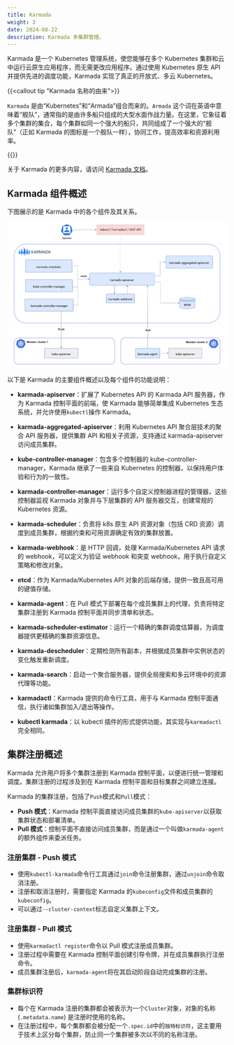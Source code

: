 ```yaml
---
title: Karmada
weight: 3
date: 2024-08-22
description: Karmada 多集群管理。
---
```


Karmada 是一个 Kubernetes 管理系统，使您能够在多个 Kubernetes 集群和云中运行云原生应用程序，而无需更改应用程序。通过使用 Kubernetes 原生 API 并提供先进的调度功能，Karmada 实现了真正的开放式、多云 Kubernetes。

{{<callout tip "Karmada 名称的由来">}}

`Karmada` 是由“Kubernetes”和“Armada”组合而来的。`Armada` 这个词在英语中意味着“舰队”，通常指的是由许多船只组成的大型水面作战力量。在这里，它象征着多个集群的集合，每个集群如同一个强大的船只，共同组成了一个强大的“舰队”（正如 Karmada 的图标是一个舰队一样），协同工作，提高效率和资源利用率。

{{</callout>}}

关于 Karmada 的更多内容，请访问 [Karmada 文档](https://karmada.io/zh/docs/)。

## Karmada 组件概述

下图展示的是 Karmada 中的各个组件及其关系。

![Karmada 中的各个组件及其关系](arch.webp)

以下是 Karmada 的主要组件概述以及每个组件的功能说明：

- **karmada-apiserver**：扩展了 Kubernetes API 的 Karmada API 服务器，作为 Karmada 控制平面的前端，使 Karmada 能够简单集成 Kubernetes 生态系统，并允许使用`kubectl`操作 Karmada。

- **karmada-aggregated-apiserver**：利用 Kubernetes API 聚合层技术的聚合 API 服务器，提供集群 API 和相关子资源，支持通过 karmada-apiserver 访问成员集群。

- **kube-controller-manager**：包含多个控制器的 kube-controller-manager，Karmada 继承了一些来自 Kubernetes 的控制器，以保持用户体验和行为的一致性。

- **karmada-controller-manager**：运行多个自定义控制器进程的管理器，这些控制器监视 Karmada 对象并与下层集群的 API 服务器交互，创建常规的 Kubernetes 资源。

- **karmada-scheduler**：负责将 k8s 原生 API 资源对象（包括 CRD 资源）调度到成员集群，根据约束和可用资源确定有效的集群放置。

- **karmada-webhook**：是 HTTP 回调，处理 Karmada/Kubernetes API 请求的 webhook，可以定义为验证 webhook 和突变 webhook，用于执行自定义策略和修改对象。

- **etcd**：作为 Karmada/Kubernetes API 对象的后端存储，提供一致且高可用的键值存储。

- **karmada-agent**：在 Pull 模式下部署在每个成员集群上的代理，负责将特定集群注册到 Karmada 控制平面并同步清单和状态。

- **karmada-scheduler-estimator**：运行一个精确的集群调度估算器，为调度器提供更精确的集群资源信息。

- **karmada-descheduler**：定期检测所有副本，并根据成员集群中实例状态的变化触发重新调度。

- **karmada-search**：启动一个聚合服务器，提供全局搜索和多云环境中的资源代理等功能。

- **karmadactl**：Karmada 提供的命令行工具，用于与 Karmada 控制平面通信，执行诸如集群加入/退出等操作。

- **kubectl karmada**：以 kubectl 插件的形式提供功能，其实现与`karmadactl`完全相同。

## 集群注册概述

Karmada 允许用户将多个集群注册到 Karmada 控制平面，以便进行统一管理和调度。集群注册的过程涉及到在 Karmada 控制平面和目标集群之间建立连接。

Karmada 的集群注册，包括了`Push`模式和`Pull`模式：

- **Push 模式**：Karmada 控制平面直接访问成员集群的`kube-apiserver`以获取集群状态和部署清单。
- **Pull 模式**：控制平面不直接访问成员集群，而是通过一个叫做`karmada-agent`的额外组件来委派任务。

### 注册集群 - Push 模式

- 使用`kubectl-karmada`命令行工具通过`join`命令注册集群，通过`unjoin`命令取消注册。
- 注册和取消注册时，需要指定 Karmada 的`kubeconfig`文件和成员集群的`kubeconfig`。
- 可以通过`--cluster-context`标志自定义集群上下文。

### 注册集群 - Pull 模式

- 使用`karmadactl register`命令以 Pull 模式注册成员集群。
- 注册过程中需要在 Karmada 控制平面创建引导令牌，并在成员集群执行注册命令。
- 成员集群注册后，`karmada-agent`将在其启动阶段自动完成集群的注册。

### 集群标识符

- 每个在 Karmada 注册的集群都会被表示为一个`Cluster`对象，对象的名称 (`.metadata.name`) 是注册时使用的名称。
- 在注册过程中，每个集群都会被分配一个`.spec.id`中的`独特标识符`，这主要用于技术上区分每个集群，防止同一个集群被多次以不同的名称注册。
